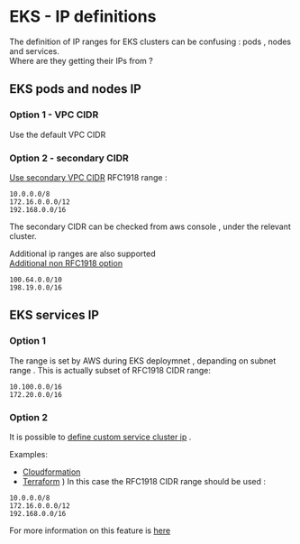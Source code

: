 # EKS - IP definitions 

The definition of IP ranges for EKS clusters can be confusing : pods , nodes and services.  
Where are they getting their IPs from ?

## EKS pods and nodes IP 
### Option 1 - VPC CIDR 
Use the default VPC CIDR 

### Option 2 - secondary CIDR  
[Use secondary VPC CIDR](https://www.eksworkshop.com/beginner/160_advanced-networking/secondary_cidr/) 
RFC1918 range :
```
10.0.0.0/8 
172.16.0.0.0/12
192.168.0.0/16   
```
The secondary CIDR can be checked from aws console , under the relevant cluster.

Additional ip ranges are also supported  
[Additional non RFC1918 option](https://aws.amazon.com/about-aws/whats-new/2018/10/amazon-eks-now-supports-additional-vpc-cidr-blocks/)
```
100.64.0.0/10 
198.19.0.0/16	
```

## EKS services IP
### Option 1
The range is set by AWS during EKS deploymnet , depanding on subnet range  . 
This is actually subset of RFC1918 CIDR range:
```
10.100.0.0/16 
172.20.0.0/16
```

### Option 2 
It is possible to [define custom service cluster ip](https://aws.amazon.com/about-aws/whats-new/2020/10/amazon-eks-supports-configurable-kubernetes-service-ip-address-range/) .

Examples:
- [Cloudformation ](https://docs.aws.amazon.com/AWSCloudFormation/latest/UserGuide/aws-properties-eks-cluster-kubernetesnetworkconfig.html)
- [Terraform](https://github.com/terraform-aws-modules/terraform-aws-eks/issues/1056) ) 
In this case the RFC1918 CIDR range should be used :
```
10.0.0.0/8 
172.16.0.0.0/12
192.168.0.0/16   
```

For more information on this feature is [here](https://github.com/aws/containers-roadmap/issues/216)



